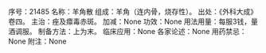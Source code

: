 序号：21485
名称：羊角散
组成：羊角（连内骨，烧存性）。
出处：《外科大成》卷四。
主治：痤及癝毒赤斑。
加减：None
功效：None
用法用量：每服3钱，量酒调服。
制备方法：上为末。
临床应用：None
各家论述：None
用药禁忌：None
附注：None
